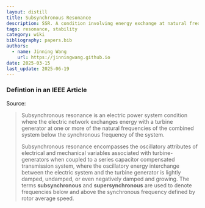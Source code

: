 ```yaml
---
layout: distill
title: Subsynchronous Resonance
description: SSR. A condition involving energy exchange at natural frequencies below the synchronous frequency.
tags: resonance, stability
category: wiki
bibliography: papers.bib
authors:
  - name: Jinning Wang
    url: https://jinningwang.github.io
date: 2025-03-15
last_update: 2025-06-19
---
```


### Defintion in an IEEE Article

Source: <d-cite key="ieee1980subsynchronous"></d-cite>

> Subsynchronous resonance is an electric power system condition where the electric network exchanges energy with a turbine generator at one or more of the natural frequencies of the combined system below the synchronous frequency of the system.
>
> Subsynchronous resonance encompasses the oscillatory attributes of electrical and mechanical variables associated with turbine-generators when coupled to a series capacitor compensated transmission system, where the oscillatory energy interchange between the electric system and the turbine generator is lightly damped, undamped, or even negatively damped and growing.
> The terms **subsynchronous** and **supersynchronous** are used to denote frequencies below and above the synchronous frequency defined by rotor average speed.
